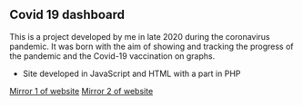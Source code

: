## Covid 19 dashboard
This is a project developed by me in late 2020 during the coronavirus pandemic. It was born with the aim of showing and tracking the progress of the pandemic and the Covid-19 vaccination on graphs.

 - Site developed in JavaScript and HTML with a part in PHP

[Mirror 1 of website](https://servermarca.duckdns.org/covid/)
[Mirror 2 of website](https://servermarca.altervista.org/covid/)
